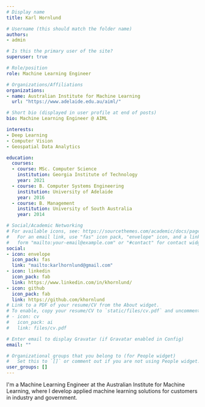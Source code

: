 ```yaml
---
# Display name
title: Karl Hornlund

# Username (this should match the folder name)
authors:
- admin

# Is this the primary user of the site?
superuser: true

# Role/position
role: Machine Learning Engineer

# Organizations/Affiliations
organizations:
- name: Australian Institute for Machine Learning
  url: "https://www.adelaide.edu.au/aiml/"

# Short bio (displayed in user profile at end of posts)
bio: Machine Learning Engineer @ AIML

interests:
- Deep Learning
- Computer Vision
- Geospatial Data Analytics

education:
  courses:
  - course: MSc. Computer Science
    institution: Georgia Institute of Technology
    year: 2021
  - course: B. Computer Systems Engineering
    institution: University of Adelaide
    year: 2016
  - course: B. Management
    institution: University of South Australia
    year: 2014

# Social/Academic Networking
# For available icons, see: https://sourcethemes.com/academic/docs/page-builder/#icons
#   For an email link, use "fas" icon pack, "envelope" icon, and a link in the
#   form "mailto:your-email@example.com" or "#contact" for contact widget.
social:
- icon: envelope
  icon_pack: fas
  link: "mailto:karlhornlund@gmail.com"
- icon: linkedin
  icon_pack: fab
  link: https://www.linkedin.com/in/khornlund/
- icon: github
  icon_pack: fab
  link: https://github.com/khornlund
# Link to a PDF of your resume/CV from the About widget.
# To enable, copy your resume/CV to `static/files/cv.pdf` and uncomment the lines below.
# - icon: cv
#   icon_pack: ai
#   link: files/cv.pdf

# Enter email to display Gravatar (if Gravatar enabled in Config)
email: ""

# Organizational groups that you belong to (for People widget)
#   Set this to `[]` or comment out if you are not using People widget.
user_groups: []
---
```


I'm a Machine Learning Engineer at the Australian Institute for Machine Learning, where I develop applied machine learning solutions for customers in industry and government.
